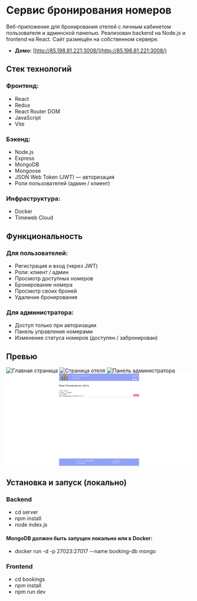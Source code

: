 # Сервис бронирования номеров 

Веб-приложение для бронирования отелей с личным кабинетом пользователя и админской панелью. Реализован backend на Node.js и frontend на React. Сайт размещён на собственном сервере.

- **Демо:** [http://85.198.81.221:3008/](http://85.198.81.221:3008/)

##  Стек технологий

### Фронтенд:
- React
- Redux
- React Router DOM
- JavaScript
- Vite

### Бэкенд:
- Node.js
- Express
- MongoDB
- Mongoose
- JSON Web Token (JWT) — авторизация
- Роли пользователей (админ / клиент)

### Инфраструктура:
- Docker
- Timeweb Cloud

##  Функциональность

### Для пользователей:
- Регистрация и вход (через JWT)
- Роли: клиент / админ
- Просмотр доступных номеров
- Бронирование номера
- Просмотр своих броней
- Удаление бронирования

### Для администратора:
- Доступ только при авторизации
- Панель управления номерами
- Изменение статуса номеров (доступен / забронирован)

##  Превью
![Главная страница](./frontend/src/assets/main-preview.jpg)
![Страница отеля](./frontend/src/assets/page-preview.jpg)
![Панель администратора](./frontend/src/assets/admin-preview.jpg)
![Личный кабинет](./frontend/src/assets/personal-preview.png)

##  Установка и запуск (локально)

### Backend

- cd server
- npm install
- node index.js

#### MongoDB должен быть запущен локально или в Docker:

- docker run -d -p 27023:27017 --name booking-db mongo

### Frontend

- cd bookings
- npm install
- npm run dev

